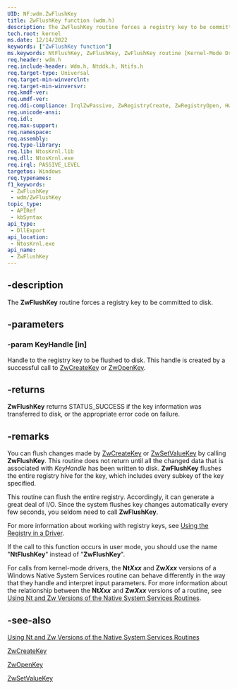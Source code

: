 ```yaml
---
UID: NF:wdm.ZwFlushKey
title: ZwFlushKey function (wdm.h)
description: The ZwFlushKey routine forces a registry key to be committed to disk.
tech.root: kernel
ms.date: 12/14/2022
keywords: ["ZwFlushKey function"]
ms.keywords: NtFlushKey, ZwFlushKey, ZwFlushKey routine [Kernel-Mode Driver Architecture], k111_2831bd9f-93c1-4377-9f0e-26d4ef20e095.xml, kernel.zwflushkey, wdm/NtFlushKey, wdm/ZwFlushKey
req.header: wdm.h
req.include-header: Wdm.h, Ntddk.h, Ntifs.h
req.target-type: Universal
req.target-min-winverclnt:
req.target-min-winversvr: 
req.kmdf-ver: 
req.umdf-ver: 
req.ddi-compliance: IrqlZwPassive, ZwRegistryCreate, ZwRegistryOpen, HwStorPortProhibitedDDIs, ZwRegistryCreate(storport), ZwRegistryOpen(storport)
req.unicode-ansi: 
req.idl: 
req.max-support: 
req.namespace: 
req.assembly: 
req.type-library: 
req.lib: NtosKrnl.lib
req.dll: NtosKrnl.exe
req.irql: PASSIVE_LEVEL
targetos: Windows
req.typenames: 
f1_keywords:
 - ZwFlushKey
 - wdm/ZwFlushKey
topic_type:
 - APIRef
 - kbSyntax
api_type:
 - DllExport
api_location:
 - NtosKrnl.exe
api_name:
 - ZwFlushKey
---
```


## -description

The **ZwFlushKey** routine forces a registry key to be committed to disk.

## -parameters

### -param KeyHandle [in]

Handle to the registry key to be flushed to disk. This handle is created by a successful call to [ZwCreateKey](/windows-hardware/drivers/ddi/wdm/nf-wdm-zwcreatekey) or [ZwOpenKey](/windows-hardware/drivers/ddi/wdm/nf-wdm-zwopenkey).

## -returns

**ZwFlushKey** returns STATUS_SUCCESS if the key information was transferred to disk, or the appropriate error code on failure.

## -remarks

You can flush changes made by [ZwCreateKey](/windows-hardware/drivers/ddi/wdm/nf-wdm-zwcreatekey) or [ZwSetValueKey](/windows-hardware/drivers/ddi/wdm/nf-wdm-zwsetvaluekey) by calling **ZwFlushKey**. This routine does not return until all the changed data that is associated with *KeyHandle* has been written to disk. **ZwFlushKey** flushes the entire registry hive for the key, which includes every subkey of the key specified.

This routine can flush the entire registry. Accordingly, it can generate a great deal of I/O. Since the system flushes key changes automatically every few seconds, you seldom need to call **ZwFlushKey**.

For more information about working with registry keys, see [Using the Registry in a Driver](/windows-hardware/drivers/kernel/using-the-registry-in-a-driver).

If the call to this function occurs in user mode, you should use the name "**NtFlushKey**" instead of "**ZwFlushKey**".

For calls from kernel-mode drivers, the **Nt*Xxx*** and **Zw*Xxx*** versions of a Windows Native System Services routine can behave differently in the way that they handle and interpret input parameters. For more information about the relationship between the **Nt*Xxx*** and **Zw*Xxx*** versions of a routine, see [Using Nt and Zw Versions of the Native System Services Routines](/windows-hardware/drivers/kernel/using-nt-and-zw-versions-of-the-native-system-services-routines).

## -see-also

[Using Nt and Zw Versions of the Native System Services Routines](/windows-hardware/drivers/kernel/using-nt-and-zw-versions-of-the-native-system-services-routines)

[ZwCreateKey](/windows-hardware/drivers/ddi/wdm/nf-wdm-zwcreatekey)

[ZwOpenKey](/windows-hardware/drivers/ddi/wdm/nf-wdm-zwopenkey)

[ZwSetValueKey](/windows-hardware/drivers/ddi/wdm/nf-wdm-zwsetvaluekey)
